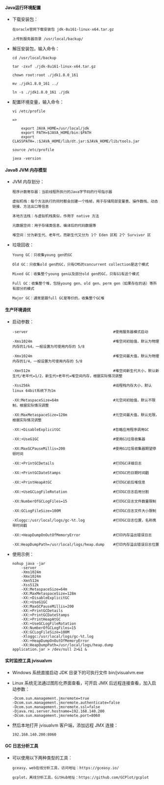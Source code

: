 
#### Java运行环境配置

  * 下载安装包：

        在oracle官网下载安装包 jdk-8u161-linux-x64.tar.gz

        上传到服务器目录 /usr/local/backup/

  * 解压安装包，输入命令：

        cd /usr/local/backup

        tar -zxvf ./jdk-8u161-linux-x64.tar.gz

        chown root:root ./jdk1.8.0_161

        mv ./jdk1.8.0_161 ../

        ln -s ./jdk1.8.0_161 ./jdk

  * 配置环境变量，输入命令：

        vi /etc/profile

        =>

            export JAVA_HOME=/usr/local/jdk
            export PATH=$JAVA_HOME/bin:$PATH
            export CLASSPATH=.:$JAVA_HOME/lib/dt.jar:$JAVA_HOME/lib/tools.jar

        source /etc/profile

        java -version

#### Java8 JVM 内存模型

  * JVM 内存划分：

        程序计数寄存器：当前线程所执行的Java字节码的行号指示器

        虚拟机栈：每个方法执行的同时都会创建一个栈帧，用于存储局部变量表、操作数栈、动态链接、方法出口等信息

        本地方法栈：与虚拟机栈类似，作用于 native 方法

        元数据空间：用于存储类信息、编译后的代码数据等

        堆空间：分为新生代、老年代，而新生代又分为 1个 Eden 区和 2个 Survivor 区

  * 垃圾回收：

        Young GC：只收集young gen的GC

        Old GC：只收集old gen的GC，只有CMS的concurrent collection是这个模式

        Mixed GC：收集整个young gen以及部分old gen的GC，只有G1有这个模式

        Full GC：收集整个堆，包括young gen、old gen、perm gen（如果存在的话）等所有部分的模式

        Major GC：通常是跟full GC是等价的，收集整个GC堆

#### 生产环境调优

  * 启动参数：

        -server                                       #使用服务器模式启动

        -Xms1024m                                     #堆空间初始值，默认为物理内存的1/64，一般设置为可使用内存的 5/8

        -Xmx1024m                                     #堆空间最大值，默认为物理内存的1/4，一般设置为可使用内存的 5/8

        -Xmn512m                                      #堆空间新生代大小，默认新生代/老年代=1/2，新生代+老年代=堆空间内存，根据实际情况调整

        -Xss256k                                      #线程栈内存大小，默认linux 64bit系统下为1m

        -XX:MetaspaceSize=64m                         #元空间初始值，默认不限制，根据实际情况调整

        -XX:MaxMetaspaceSize=128m                     #元空间最大值，默认无限，根据实际情况调整

        -XX:+DisableExplicitGC                        #忽略应用程序调用GC

        -XX:+UseG1GC                                  #使用G1垃圾收集器

        -XX:MaxGCPauseMillis=200                      #使用G1垃圾收集器期望停顿时间

        -XX:+PrintGCDetails                           #打印GC详细日志

        -XX:+PrintGCDateStamps                        #打印GC的日期时间戳

        -XX:+PrintHeapAtGC                            #打印GC前后堆信息

        -XX:+UseGCLogFileRotation                     #打印GC日志启用分割

        -XX:NumberOfGCLogFiles=15                     #打印GC日志文件数量限制

        -XX:GCLogFileSize=100M                        #打印GC日志文件大小限制

        -Xloggc:/usr/local/logs/gc-%t.log             #打印GC日志位置，名称携带时间戳

        -XX:+HeapDumpOnOutOfMemoryError               #打印内存溢出错误日志

        -XX:HeapDumpPath=/usr/local/logs/heap.dump    #打印内存溢出错误日志位置

  * 使用示例：

        nohup java -jar
            -server
            -Xms1024m
            -Xmx1024m
            -Xmn512m
            -Xss512k
            -XX:MetaspaceSize=64m
            -XX:MaxMetaspaceSize=128m
            -XX:+DisableExplicitGC
            -XX:+UseG1GC
            -XX:MaxGCPauseMillis=200
            -XX:+PrintGCDetails
            -XX:+PrintGCDateStamps
            -XX:+PrintHeapAtGC
            -XX:+UseGCLogFileRotation
            -XX:NumberOfGCLogFiles=15
            -XX:GCLogFileSize=100M
            -Xloggc:/usr/local/logs/gc-%t.log
            -XX:+HeapDumpOnOutOfMemoryError
            -XX:HeapDumpPath=/usr/local/logs/heap.dump
        application.jar > /dev/null 2>&1 &

#### 实时监控工具 jvisualvm

  * Windows 系统直接启动 JDK 目录下的可执行文件 bin/jvisualvm.exe

  * Linux 系统无法通过图形化界面查看，可开启 JMX 后远程连接查看，加入启动参数：

        -Dcom.sun.management.jmxremote=true
        -Dcom.sun.management.jmxremote.authenticate=false
        -Dcom.sun.management.jmxremote.ssl=false
        -Djava.rmi.server.hostname=192.168.140.200
        -Dcom.sun.management.jmxremote.port=8060

  * 然后本地打开 jvisualvm 客户端，添加远程 JMX 连接：

        192.168.140.200:8060

#### GC 日志分析工具

  * 可以使用以下两种类型的工具：

        gceasy，web在线分析工具，访问地址：https://gceasy.io/

        gcplot，离线分析工具，GitHub地址：https://github.com/GCPlot/gcplot
